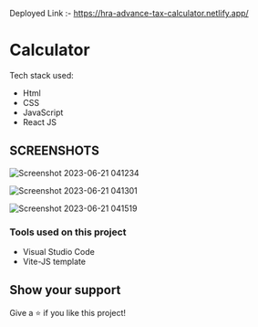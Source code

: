 Deployed Link :- https://hra-advance-tax-calculator.netlify.app/


# Calculator

Tech stack used:

* Html
* CSS
* JavaScript
* React JS

## SCREENSHOTS
![Screenshot 2023-06-21 041234](https://github.com/gaurav78528/calculator/assets/107467642/f7aea00f-c90b-48d5-a660-695f7cec49a5)

![Screenshot 2023-06-21 041301](https://github.com/gaurav78528/calculator/assets/107467642/637e4319-3b95-4220-8d00-c63d8d171005)

![Screenshot 2023-06-21 041519](https://github.com/gaurav78528/calculator/assets/107467642/e7b48dd6-3ca0-4755-999f-dc3ef49caa0f)



### Tools used on this project

- Visual Studio Code
- Vite-JS template


## Show your support

Give a ⭐️ if you like this project!






